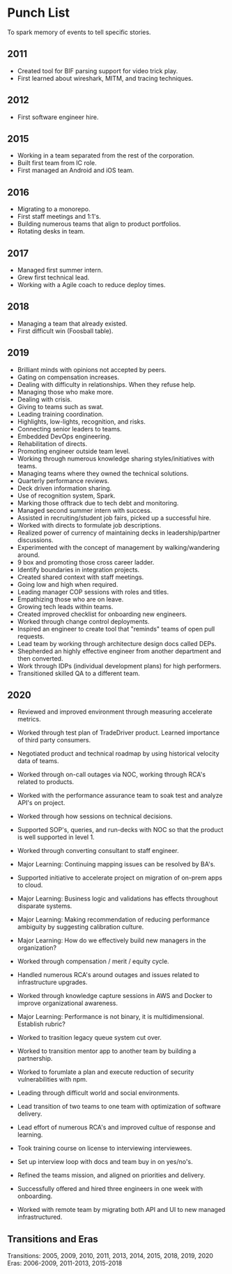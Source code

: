 # Punch List

To spark memory of events to tell specific stories.

## 2011
- Created tool for BIF parsing support for video trick play.
- First learned about wireshark, MITM, and tracing techniques.

## 2012
- First software engineer hire.

## 2015
- Working in a team separated from the rest of the corporation.
- Built first team from IC role.
- First managed an Android and iOS team.

## 2016
- Migrating to a monorepo.
- First staff meetings and 1:1's.
- Building numerous teams that align to product portfolios.
- Rotating desks in team.

## 2017
- Managed first summer intern.
- Grew first technical lead.
- Working with a Agile coach to reduce deploy times.

## 2018
- Managing a team that already existed.
- First difficult win (Foosball table).

## 2019
- Brilliant minds with opinions not accepted by peers.
- Gating on compensation increases.
- Dealing with difficulty in relationships. When they refuse help.
- Managing those who make more.
- Dealing with crisis.
- Giving to teams such as swat.
- Leading training coordination.
- Highlights, low-lights, recognition, and risks.
- Connecting senior leaders to teams.
- Embedded DevOps engineering.
- Rehabilitation of directs.
- Promoting engineer outside team level.
- Working through numerous knowledge sharing styles/initiatives with teams.
- Managing teams where they owned the technical solutions.
- Quarterly performance reviews.
- Deck driven information sharing.
- Use of recognition system, Spark.
- Marking those offtrack due to tech debt and monitoring.
- Managed second summer intern with success.
- Assisted in recruiting/student job fairs, picked up a successful hire.
- Worked with directs to formulate job descriptions.
- Realized power of currency of maintaining decks in leadership/partner discussions.
- Experimented with the concept of management by walking/wandering around.
- 9 box and promoting those cross career ladder.
- Identify boundaries in integration projects.
- Created shared context with staff meetings.
- Going low and high when required.
- Leading manager COP sessions with roles and titles.
- Empathizing those who are on leave.
- Growing tech leads within teams.
- Created improved checklist for onboarding new engineers.
- Worked through change control deployments.
- Inspired an engineer to create tool that "reminds" teams of open pull requests.
- Lead team by working through architecture design docs called DEPs.
- Shepherded an highly effective engineer from another department and then converted.
- Work through IDPs (individual development plans) for high performers.
- Transitioned skilled QA to a different team.

## 2020
- Reviewed and improved environment through measuring accelerate metrics.
- Worked through test plan of TradeDriver product. Learned importance of third party consumers.
- Negotiated product and technical roadmap by using historical velocity data of teams.
- Worked through on-call outages via NOC, working through RCA's related to products.
- Worked with the performance assurance team to soak test and analyze API's on project.
- Worked through how sessions on technical decisions.
- Supported SOP's, queries, and run-decks with NOC so that the product is well supported in level 1.
- Worked through converting consultant to staff engineer.
- Major Learning: Continuing mapping issues can be resolved by BA's.
- Supported initiative to accelerate project on migration of on-prem apps to cloud.
- Major Learning: Business logic and validations has effects throughout disparate systems.
- Major Learning: Making recommendation of reducing performance ambiguity by suggesting calibration culture.
- Major Learning: How do we effectively build new managers in the organization?
- Worked through compensation / merit / equity cycle.
- Handled numerous RCA's around outages and issues related to infrastructure upgrades.
- Worked through knowledge capture sessions in AWS and Docker to improve organizational awareness.
- Major Learning: Performance is not binary, it is multidimensional. Establish rubric?

- Worked to trasition legacy queue system cut over.
- Worked to transition mentor app to another team by building a partnership.
- Worked to forumlate a plan and execute reduction of security vulnerabilities with npm.
- Leading through difficult world and social environments.
- Lead transition of two teams to one team with optimization of software delivery.
- Lead effort of numerous RCA's and improved cultue of response and learning.
- Took training course on license to interviewing interviewees.
- Set up interview loop with docs and team buy in on yes/no's.
- Refined the teams  mission, and aligned on priorities and delivery.
- Successfully offered and hired three engineers in one week with onboarding.
- Worked with remote team by migrating both API and UI to new managed infrastructured.

## Transitions and Eras
Transitions: 2005, 2009, 2010, 2011, 2013, 2014, 2015, 2018, 2019, 2020
Eras: 2006-2009, 2011-2013, 2015-2018

